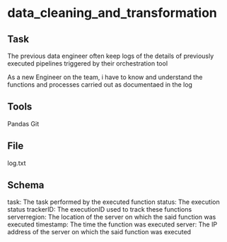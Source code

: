 # data_cleaning_and_transformation

## Task
The previous data engineer often keep logs of the details of previously 
executed pipelines triggered by their orchestration tool 

As a new Engineer on the team, i have to know and understand the functions and
processes carried out as documentaed in the log 

## Tools
Pandas
Git

## File
log.txt

## Schema

task: The task performed by the executed function
status: The execution status
trackerID: The executionID used to track these functions
serverregion: The location of the server on which the said function was executed
timestamp: The time the function was executed
server: The IP address of the server on which the said function was executed